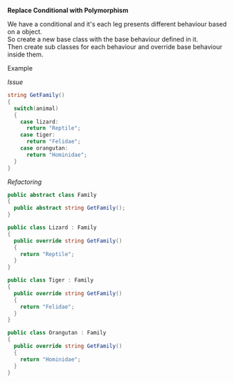 **Replace Conditional with Polymorphism**

We have a conditional and it's each leg presents different behaviour based on a object.  
So create a new base class with the base behaviour defined in it.  
Then create sub classes for each behaviour and override base behaviour inside them.

Example

_Issue_

```csharp
string GetFamily()
{
  switch(animal)
  {
    case lizard:
      return "Reptile";
    case tiger:
      return "Felidae";
    case orangutan:
      return "Hominidae";
  }
}
```

_Refactoring_

```csharp
public abstract class Family
{
  public abstract string GetFamily();
}

public class Lizard : Family
{
  public override string GetFamily()
  {
    return "Reptile";
  }
}

public class Tiger : Family
{
  public override string GetFamily()
  {
    return "Felidae";
  }
}

public class Orangutan : Family
{
  public override string GetFamily()
  {
    return "Hominidae";
  }
}
```
